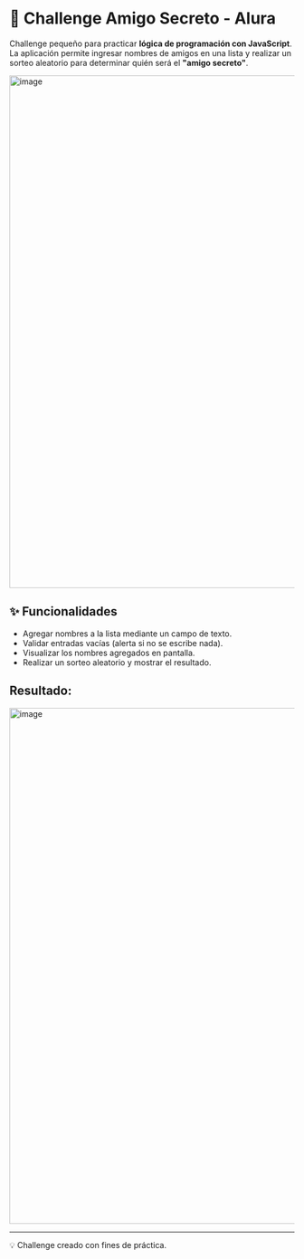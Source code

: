 # 🎁 Challenge Amigo Secreto - Alura

Challenge pequeño para practicar **lógica de programación con JavaScript**.  
La aplicación permite ingresar nombres de amigos en una lista y realizar un sorteo aleatorio para determinar quién será el **"amigo secreto"**.

<img width="1917" height="906" alt="image" src="https://github.com/user-attachments/assets/e2611a5f-0dcb-4759-aa9a-21e7cd66b70a" />


## ✨ Funcionalidades
- Agregar nombres a la lista mediante un campo de texto.
- Validar entradas vacías (alerta si no se escribe nada).
- Visualizar los nombres agregados en pantalla.
- Realizar un sorteo aleatorio y mostrar el resultado.

## Resultado: 
<img width="1915" height="912" alt="image" src="https://github.com/user-attachments/assets/a495aa89-19c0-4248-860e-7f5eeb360be0" />


---
💡 Challenge creado con fines de práctica.
